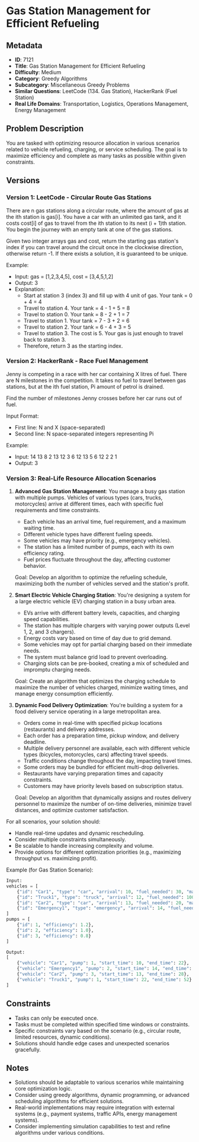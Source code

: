 # Gas Station Management for Efficient Refueling

## Metadata

- **ID**: 7121
- **Title**: Gas Station Management for Efficient Refueling
- **Difficulty**: Medium
- **Category**: Greedy Algorithms
- **Subcategory**: Miscellaneous Greedy Problems
- **Similar Questions**: LeetCode (134. Gas Station), HackerRank (Fuel Station)
- **Real Life Domains**: Transportation, Logistics, Operations Management, Energy Management

## Problem Description

You are tasked with optimizing resource allocation in various scenarios related to vehicle refueling, charging, or service scheduling. The goal is to maximize efficiency and complete as many tasks as possible within given constraints.

## Versions

### Version 1: LeetCode - Circular Route Gas Stations

There are n gas stations along a circular route, where the amount of gas at the ith station is gas[i]. You have a car with an unlimited gas tank, and it costs cost[i] of gas to travel from the ith station to its next (i + 1)th station. You begin the journey with an empty tank at one of the gas stations.

Given two integer arrays gas and cost, return the starting gas station's index if you can travel around the circuit once in the clockwise direction, otherwise return -1. If there exists a solution, it is guaranteed to be unique.

Example:

- Input: gas = [1,2,3,4,5], cost = [3,4,5,1,2]
- Output: 3
- Explanation:
  - Start at station 3 (index 3) and fill up with 4 unit of gas. Your tank = 0 + 4 = 4
  - Travel to station 4. Your tank = 4 - 1 + 5 = 8
  - Travel to station 0. Your tank = 8 - 2 + 1 = 7
  - Travel to station 1. Your tank = 7 - 3 + 2 = 6
  - Travel to station 2. Your tank = 6 - 4 + 3 = 5
  - Travel to station 3. The cost is 5. Your gas is just enough to travel back to station 3.
  - Therefore, return 3 as the starting index.

### Version 2: HackerRank - Race Fuel Management

Jenny is competing in a race with her car containing X litres of fuel. There are N milestones in the competition. It takes no fuel to travel between gas stations, but at the ith fuel station, Pi amount of petrol is drained.

Find the number of milestones Jenny crosses before her car runs out of fuel.

Input Format:

- First line: N and X (space-separated)
- Second line: N space-separated integers representing Pi

Example:

- Input:
  14 13
  8 2 13 12 3 6 12 13 5 6 12 2 2 1
- Output: 3

### Version 3: Real-Life Resource Allocation Scenarios

1. **Advanced Gas Station Management**:
   You manage a busy gas station with multiple pumps. Vehicles of various types (cars, trucks, motorcycles) arrive at different times, each with specific fuel requirements and time constraints.

   - Each vehicle has an arrival time, fuel requirement, and a maximum waiting time.
   - Different vehicle types have different fueling speeds.
   - Some vehicles may have priority (e.g., emergency vehicles).
   - The station has a limited number of pumps, each with its own efficiency rating.
   - Fuel prices fluctuate throughout the day, affecting customer behavior.

   Goal: Develop an algorithm to optimize the refueling schedule, maximizing both the number of vehicles served and the station's profit.

2. **Smart Electric Vehicle Charging Station**:
   You're designing a system for a large electric vehicle (EV) charging station in a busy urban area.

   - EVs arrive with different battery levels, capacities, and charging speed capabilities.
   - The station has multiple chargers with varying power outputs (Level 1, 2, and 3 chargers).
   - Energy costs vary based on time of day due to grid demand.
   - Some vehicles may opt for partial charging based on their immediate needs.
   - The system must balance grid load to prevent overloading.
   - Charging slots can be pre-booked, creating a mix of scheduled and impromptu charging needs.

   Goal: Create an algorithm that optimizes the charging schedule to maximize the number of vehicles charged, minimize waiting times, and manage energy consumption efficiently.

3. **Dynamic Food Delivery Optimization**:
   You're building a system for a food delivery service operating in a large metropolitan area.

   - Orders come in real-time with specified pickup locations (restaurants) and delivery addresses.
   - Each order has a preparation time, pickup window, and delivery deadline.
   - Multiple delivery personnel are available, each with different vehicle types (bicycles, motorcycles, cars) affecting travel speeds.
   - Traffic conditions change throughout the day, impacting travel times.
   - Some orders may be bundled for efficient multi-drop deliveries.
   - Restaurants have varying preparation times and capacity constraints.
   - Customers may have priority levels based on subscription status.

   Goal: Develop an algorithm that dynamically assigns and routes delivery personnel to maximize the number of on-time deliveries, minimize travel distances, and optimize customer satisfaction.

For all scenarios, your solution should:

- Handle real-time updates and dynamic rescheduling.
- Consider multiple constraints simultaneously.
- Be scalable to handle increasing complexity and volume.
- Provide options for different optimization priorities (e.g., maximizing throughput vs. maximizing profit).

Example (for Gas Station Scenario):

```python
Input:
vehicles = [
    {"id": "Car1", "type": "car", "arrival": 10, "fuel_needed": 30, "max_wait": 15},
    {"id": "Truck1", "type": "truck", "arrival": 12, "fuel_needed": 100, "max_wait": 30},
    {"id": "Car2", "type": "car", "arrival": 13, "fuel_needed": 20, "max_wait": 10},
    {"id": "Emergency1", "type": "emergency", "arrival": 14, "fuel_needed": 40, "max_wait": 5}
]
pumps = [
    {"id": 1, "efficiency": 1.2},
    {"id": 2, "efficiency": 1.0},
    {"id": 3, "efficiency": 0.8}
]

Output:
[
    {"vehicle": "Car1", "pump": 1, "start_time": 10, "end_time": 22},
    {"vehicle": "Emergency1", "pump": 2, "start_time": 14, "end_time": 24},
    {"vehicle": "Car2", "pump": 3, "start_time": 13, "end_time": 28},
    {"vehicle": "Truck1", "pump": 1, "start_time": 22, "end_time": 52}
]
```

## Constraints

- Tasks can only be executed once.
- Tasks must be completed within specified time windows or constraints.
- Specific constraints vary based on the scenario (e.g., circular route, limited resources, dynamic conditions).
- Solutions should handle edge cases and unexpected scenarios gracefully.

## Notes

- Solutions should be adaptable to various scenarios while maintaining core optimization logic.
- Consider using greedy algorithms, dynamic programming, or advanced scheduling algorithms for efficient solutions.
- Real-world implementations may require integration with external systems (e.g., payment systems, traffic APIs, energy management systems).
- Consider implementing simulation capabilities to test and refine algorithms under various conditions.
